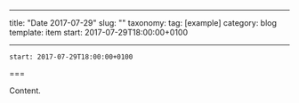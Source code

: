 
---
title: "Date 2017-07-29"
slug: ""
taxonomy:
tag: [example]
category: blog
template: item
start: 2017-07-29T18:00:00+0100

---

``start: 2017-07-29T18:00:00+0100``

===

Content.
